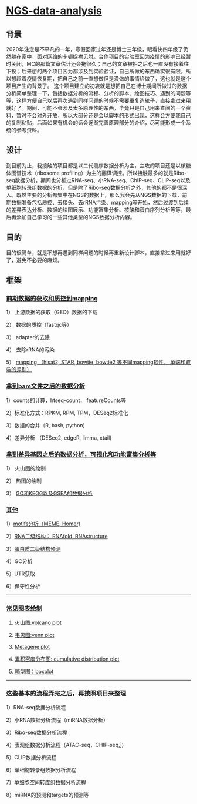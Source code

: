 ﻿# **[NGS-data-analysis](https://sherkinglee.github.io/NGS-data-analysis/)**
## **背景**
2020年注定是不平凡的一年，寒假回家过年还是博士三年级，眼看快四年级了仍然躺在家中，面对网络的卡顿捉襟见肘。合作项目的实验室因为疫情的影响已经暂时关闭，MC的那篇文章估计还会拖很久；自己的文章被拒之后也一直没有接着往下投；后来想的两个项目因为都涉及到实验验证，自己所做的东西确实很有限。所以想趁着疫情恢复期，把自己之前一直想做但是没做的事情给做了，这也就是这个项目产生的背景了。
这个项目建立的初衷就是想把自己在博士期间所做过的数据分析简单整理一下，包括数据分析的流程、分析的脚本、绘图技巧、遇到的问题等等，这样方便自己以后再次遇到同样问题的时候不需要重复造轮子，直接拿过来用就好了。期间，可能不会涉及太多原理性的东西，毕竟只是自己用来查阅的一个资料，暂时不会对外开放，所以大部分还是会以脚本的形式出现，这样会方便我自己的复制粘贴，后面如果有机会的话会逐渐完善原理部分的介绍，尽可能形成一个系统的参考资料。

## **设计**
到目前为止，我接触的项目都是以二代测序数据分析为主，主攻的项目还是以核糖体图谱技术（ribosome profiling）为主的翻译调控。所以接触最多的就是Ribo-seq数据分析，期间也分析过RNA-seq、小RNA-seq、ChIP-seq、CLIP-seq以及单细胞转录组数据的分析，但是除了Ribo-seq数据分析之外，其他的都不是很深入。既然主要的分析都集中在NGS的数据上，那么我会先从NGS数据的下载，前期数据准备包括质控、去接头、去rRNA污染、mapping等开始，然后过渡到后续的差异表达分析、数据的绘图展示、功能富集分析、核酸和蛋白序列分析等等，最后再添加自己学习的一些其他类型的NGS数据分析内容。
## **目的**
目的很简单，就是不想再遇到同样问题的时候再重新设计脚本，直接拿过来用就好了，避免不必要的麻烦。

## **框架**

### **[前期数据的获取和质控到mapping](https://github.com/sherkinglee/NGS-data-analysis/blob/master/01.pre-processing/pre-processing.md)**

1） 上游数据的获取（GEO）数据的下载

2） 数据的质控（fastqc等）

3） adapter的去除

4） 去除rRNA的污染

5） [mapping （hisat2, STAR, bowtie, bowtie2 等不同mapping软件， 单端和双端的差别）](https://github.com/sherkinglee/NGS-data-analysis/blob/master/01.pre-processing/Mapping.md)


### **[拿到bam文件之后的数据分析](https://github.com/sherkinglee/NGS-data-analysis/blob/master/02.differential-expressioin-analysis/DEAnalysis.md)**

1）counts的计算，htseq-count， featureCounts等

2）标准化方式：RPKM, RPM, TPM，DESeq2标准化

3）数据的合并（R, bash, python)

4）差异分析 （DESeq2, edgeR, limma, xtail)

### **[拿到差异基因之后的数据分析，可视化和功能富集分析等](https://github.com/sherkinglee/NGS-data-analysis/blob/master/02.differential-expressioin-analysis/visualization.md)**

1） 火山图的绘制

2） 热图的绘制

3） [GO和KEGG以及GSEA的数据分析](https://github.com/sherkinglee/NGS-data-analysis/tree/master/03.functional-analysis)

### **[其他](https://github.com/sherkinglee/NGS-data-analysis/blob/master/04.sequence-features-analysis)**

1）[motifs分析（MEME, Homer)](https://github.com/sherkinglee/NGS-data-analysis/blob/master/04.sequence-features-analysis/motifs.md)

2）[RNA二级结构： RNAfold, RNAstructure](https://github.com/sherkinglee/NGS-data-analysis/blob/master/04.sequence-features-analysis/RNASecondaryStructures.md)

3）[蛋白质二级结构预测](https://github.com/sherkinglee/NGS-data-analysis/blob/master/04.sequence-features-analysis/ProteinSecondaryStructures.md)

4）GC分析

5）UTR获取

6）保守性分析

---

### **[常见图表绘制](https://github.com/sherkinglee/NGS-data-analysis/blob/master/05.plots)**

1) [火山图:volcano plot](https://github.com/sherkinglee/NGS-data-analysis/blob/master/05.plots/Volcano_plots.md)

2) [韦恩图:venn plot](https://github.com/sherkinglee/NGS-data-analysis/blob/master/05.plots/Venn_plots.md)

3) [Metagene plot](https://github.com/sherkinglee/NGS-data-analysis/blob/master/05.plots/Metagene_plots.md)

4) [累积密度分布图: cumulative distribution plot](https://github.com/sherkinglee/NGS-data-analysis/blob/master/05.plots/Cumulative_distribution_plots.md)

5) [箱型图：boxplot](https://github.com/sherkinglee/NGS-data-analysis/blob/master/05.plots/boxplot.md)

---

### **这些基本的流程弄完之后，再按照项目来整理**

1）RNA-seq数据分析流程

2）小RNA数据分析流程（miRNA数据分析）

3）Ribo-seq数据分析流程

4）表观组数据分析流程（ATAC-seq，CHIP-seq,])

5）CLIP数据分析流程

6）单细胞转录组数据分析流程

7）单细胞空间转库组数据分析流程

8）miRNA的预测和targets的预测等
